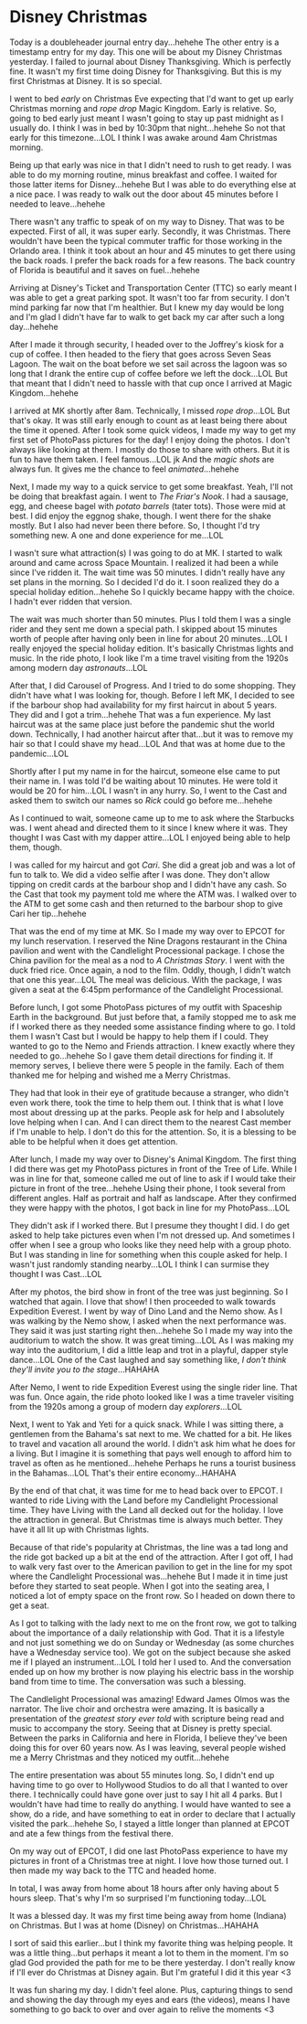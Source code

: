 # Disney Christmas

Today is a doubleheader journal entry day...hehehe The other entry is a timestamp entry for my day. This one will be about my Disney Christmas yesterday. I failed to journal about Disney Thanksgiving. Which is perfectly fine. It wasn't my first time doing Disney for Thanksgiving. But this is my first Christmas at Disney. It is so special.

I went to bed *early* on Christmas Eve expecting that I'd want to get up early Christmas morning and *rope drop* Magic Kingdom. Early is relative. So, going to bed early just meant I wasn't going to stay up past midnight as I usually do. I think I was in bed by 10:30pm that night...hehehe So not that early for this timezone...LOL I think I was awake around 4am Christmas morning.

Being up that early was nice in that I didn't need to rush to get ready. I was able to do my morning routine, minus breakfast and coffee. I waited for those latter items for Disney...hehehe But I was able to do everything else at a nice pace. I was ready to walk out the door about 45 minutes before I needed to leave...hehehe

There wasn't any traffic to speak of on my way to Disney. That was to be expected. First of all, it was super early. Secondly, it was Christmas. There wouldn't have been the typical commuter traffic for those working in the Orlando area. I think it took about an hour and 45 minutes to get there using the back roads. I prefer the back roads for a few reasons. The back country of Florida is beautiful and it saves on fuel...hehehe

Arriving at Disney's Ticket and Transportation Center (TTC) so early meant I was able to get a great parking spot. It wasn't too far from security. I don't mind parking far now that I'm healthier. But I knew my day would be long and I'm glad I didn't have far to walk to get back my car after such a long day...hehehe

After I made it through security, I headed over to the Joffrey's kiosk for a cup of coffee. I then headed to the fiery that goes across Seven Seas Lagoon. The wait on the boat before we set sail across the lagoon was so long that I drank the entire cup of coffee before we left the dock...LOL But that meant that I didn't need to hassle with that cup once I arrived at Magic Kingdom...hehehe

I arrived at MK shortly after 8am. Technically, I missed *rope drop*...LOL But that's okay. It was still early enough to count as at least being there about the time it opened. After I took some quick videos, I made my way to get my first set of PhotoPass pictures for the day! I enjoy doing the photos. I don't always like looking at them. I mostly do those to share with others. But it is fun to have them taken. I feel famous...LOL jk And the *magic shots* are always fun. It gives me the chance to feel *animated*...hehehe

Next, I made my way to a quick service to get some breakfast. Yeah, I'll not be doing that breakfast again. I went to *The Friar's Nook*. I had a sausage, egg, and cheese bagel with *potato barrels* (tater tots). Those were mid at best. I did enjoy the eggnog shake, though. I went there for the shake mostly. But I also had never been there before. So, I thought I'd try something new. A one and done experience for me...LOL

I wasn't sure what attraction(s) I was going to do at MK. I started to walk around and came across Space Mountain. I realized it had been a while since I've ridden it. The wait time was 50 minutes. I didn't really have any set plans in the morning. So I decided I'd do it. I soon realized they do a special holiday edition...hehehe So I quickly became happy with the choice. I hadn't ever ridden that version.

The wait was much shorter than 50 minutes. Plus I told them I was a single rider and they sent me down a special path. I skipped about 15 minutes worth of people after having only been in line for about 20 minutes...LOL I really enjoyed the special holiday edition. It's basically Christmas lights and music. In the ride photo, I look like I'm a time travel visiting from the 1920s among modern day *astronauts*...LOL

After that, I did Carousel of Progress. And I tried to do some shopping. They didn't have what I was looking for, though. Before I left MK, I decided to see if the barbour shop had availability for my first haircut in about 5 years. They did and I got a trim...hehehe That was a fun experience. My last haircut was at the same place just before the pandemic shut the world down. Technically, I had another haircut after that...but it was to remove my hair so that I could shave my head...LOL And that was at home due to the pandemic...LOL

Shortly after I put my name in for the haircut, someone else came to put their name in. I was told I'd be waiting about 10 minutes. He were told it would be 20 for him...LOL I wasn't in any hurry. So, I went to the Cast and asked them to switch our names so *Rick* could go before me...hehehe

As I continued to wait, someone came up to me to ask where the Starbucks was. I went ahead and directed them to it since I knew where it was. They thought I was Cast with my dapper attire...LOL I enjoyed being able to help them, though.

I was called for my haircut and got *Cari*. She did a great job and was a lot of fun to talk to. We did a video selfie after I was done. They don't allow tipping on credit cards at the barbour shop and I didn't have any cash. So the Cast that took my payment told me where the ATM was. I walked over to the ATM to get some cash and then returned to the barbour shop to give Cari her tip...hehehe

That was the end of my time at MK. So I made my way over to EPCOT for my lunch reservation. I reserved the Nine Dragons restaurant in the China pavilion and went with the Candlelight Processional package. I chose the China pavilion for the meal as a nod to *A Christmas Story*. I went with the duck fried rice. Once again, a nod to the film. Oddly, though, I didn't watch that one this year...LOL The meal was delicious. With the package, I was given a seat at the 6:45pm performance of the Candlelight Processional.

Before lunch, I got some PhotoPass pictures of my outfit with Spaceship Earth in the background. But just before that, a family stopped me to ask me if I worked there as they needed some assistance finding where to go. I told them I wasn't Cast but I would be happy to help them if I could. They wanted to go to the Nemo and Friends attraction. I knew exactly where they needed to go...hehehe So I gave them detail directions for finding it. If memory serves, I believe there were 5 people in the family. Each of them thanked me for helping and wished me a Merry Christmas.

They had that look in their eye of gratitude because a stranger, who didn't even work there, took the time to help them out. I think that is what I love most about dressing up at the parks. People ask for help and I absolutely love helping when I can. And I can direct them to the nearest Cast member if I'm unable to help. I don't do this for the attention. So, it is a blessing to be able to be helpful when it does get attention.

After lunch, I made my way over to Disney's Animal Kingdom. The first thing I did there was get my PhotoPass pictures in front of the Tree of Life. While I was in line for that, someone called me out of line to ask if I would take their picture in front of the tree...hehehe Using their phone, I took several from different angles. Half as portrait and half as landscape. After they confirmed they were happy with the photos, I got back in line for my PhotoPass...LOL

They didn't ask if I worked there. But I presume they thought I did. I do get asked to help take pictures even when I'm not dressed up. And sometimes I offer when I see a group who looks like they need help with a group photo. But I was standing in line for something when this couple asked for help. I wasn't just randomly standing nearby...LOL I think I can surmise they thought I was Cast...LOL

After my photos, the bird show in front of the tree was just beginning. So I watched that again. I love that show! I then proceeded to walk towards Expedition Everest. I went by way of Dino Land and the Nemo show. As I was walking by the Nemo show, I asked when the next performance was. They said it was just starting right then...hehehe So I made my way into the auditorium to watch the show. It was great timing...LOL As I was making my way into the auditorium, I did a little leap and trot in a playful, dapper style dance...LOL One of the Cast laughed and say something like, *I don't think they'll invite you to the stage*...HAHAHA

After Nemo, I went to ride Expedition Everest using the single rider line. That was fun. Once again, the ride photo looked like I was a time traveler visiting from the 1920s among a group of modern day *explorers*...LOL

Next, I went to Yak and Yeti for a quick snack. While I was sitting there, a gentlemen from the Bahama's sat next to me. We chatted for a bit. He likes to travel and vacation all around the world. I didn't ask him what he does for a living. But I imagine it is something that pays well enough to afford him to travel as often as he mentioned...hehehe Perhaps he runs a tourist business in the Bahamas...LOL That's their entire economy...HAHAHA

By the end of that chat, it was time for me to head back over to EPCOT. I wanted to ride Living with the Land before my Candlelight Processional time. They have Living with the Land all decked out for the holiday. I love the attraction in general. But Christmas time is always much better. They have it all lit up with Christmas lights.

Because of that ride's popularity at Christmas, the line was a tad long and the ride got backed up a bit at the end of the attraction. After I got off, I had to walk very fast over to the American pavilion to get in the line for my spot where the Candlelight Processional was...hehehe But I made it in time just before they started to seat people. When I got into the seating area, I noticed a lot of empty space on the front row. So I headed on down there to get a seat.

As I got to talking with the lady next to me on the front row, we got to talking about the importance of a daily relationship with God. That it is a lifestyle and not just something we do on Sunday or Wednesday (as some churches have a Wednesday service too). We got on the subject because she asked me if I played an instrument...LOL I told her I used to. And the conversation ended up on how my brother is now playing his electric bass in the worship band from time to time. The conversation was such a blessing.

The Candlelight Processional was amazing! Edward James Olmos was the narrator. The live choir and orchestra were amazing. It is basically a presentation of the *greatest story ever told* with scripture being read and music to accompany the story. Seeing that at Disney is pretty special. Between the parks in California and here in Florida, I believe they've been doing this for over 60 years now. As I was leaving, several people wished me a Merry Christmas and they noticed my outfit...hehehe

The entire presentation was about 55 minutes long. So, I didn't end up having time to go over to Hollywood Studios to do all that I wanted to over there. I technically could have gone over just to say I hit all 4 parks. But I wouldn't have had time to really do anything. I would have wanted to see a show, do a ride, and have something to eat in order to declare that I actually visited the park...hehehe So, I stayed a little longer than planned at EPCOT and ate a few things from the festival there.

On my way out of EPCOT, I did one last PhotoPass experience to have my pictures in front of a Christmas tree at night. I love how those turned out. I then made my way back to the TTC and headed home.

In total, I was away from home about 18 hours after only having about 5 hours sleep. That's why I'm so surprised I'm functioning today...LOL

It was a blessed day. It was my first time being away from home (Indiana) on Christmas. But I was at home (Disney) on Christmas...HAHAHA

I sort of said this earlier...but I think my favorite thing was helping people. It was a little thing...but perhaps it meant a lot to them in the moment. I'm so glad God provided the path for me to be there yesterday. I don't really know if I'll ever do Christmas at Disney again. But I'm grateful I did it this year <3

It was fun sharing my day. I didn't feel alone. Plus, capturing things to send and showing the day through my eyes and ears (the videos), means I have something to go back to over and over again to relive the moments <3